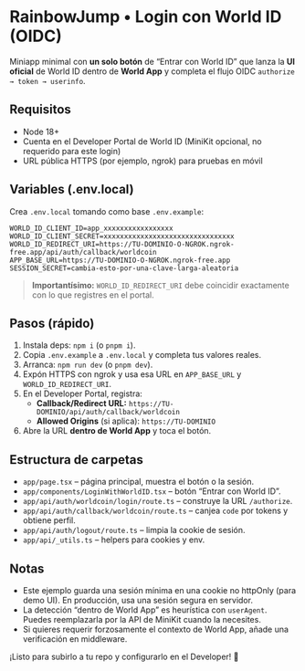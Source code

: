 # RainbowJump • Login con World ID (OIDC)

Miniapp minimal con **un solo botón** de “Entrar con World ID” que lanza la **UI oficial** de World ID dentro de **World App** y completa el flujo OIDC `authorize → token → userinfo`.

## Requisitos
- Node 18+
- Cuenta en el Developer Portal de World ID (MiniKit opcional, no requerido para este login)
- URL pública HTTPS (por ejemplo, ngrok) para pruebas en móvil

## Variables (.env.local)
Crea `.env.local` tomando como base `.env.example`:

```
WORLD_ID_CLIENT_ID=app_xxxxxxxxxxxxxxxxx
WORLD_ID_CLIENT_SECRET=xxxxxxxxxxxxxxxxxxxxxxxxxxxxxxxx
WORLD_ID_REDIRECT_URI=https://TU-DOMINIO-O-NGROK.ngrok-free.app/api/auth/callback/worldcoin
APP_BASE_URL=https://TU-DOMINIO-O-NGROK.ngrok-free.app
SESSION_SECRET=cambia-esto-por-una-clave-larga-aleatoria
```

> **Importantísimo:** `WORLD_ID_REDIRECT_URI` debe coincidir exactamente con lo que registres en el portal.

## Pasos (rápido)
1. Instala deps: `npm i` (o `pnpm i`).
2. Copia `.env.example` a `.env.local` y completa tus valores reales.
3. Arranca: `npm run dev` (o `pnpm dev`).
4. Expón HTTPS con ngrok y usa esa URL en `APP_BASE_URL` y `WORLD_ID_REDIRECT_URI`.
5. En el Developer Portal, registra:
   - **Callback/Redirect URL:** `https://TU-DOMINIO/api/auth/callback/worldcoin`
   - **Allowed Origins** (si aplica): `https://TU-DOMINIO`
6. Abre la URL **dentro de World App** y toca el botón.

## Estructura de carpetas
- `app/page.tsx` – página principal, muestra el botón o la sesión.
- `app/components/LoginWithWorldID.tsx` – botón “Entrar con World ID”.
- `app/api/auth/worldcoin/login/route.ts` – construye la URL `/authorize`.
- `app/api/auth/callback/worldcoin/route.ts` – canjea `code` por tokens y obtiene perfil.
- `app/api/auth/logout/route.ts` – limpia la cookie de sesión.
- `app/api/_utils.ts` – helpers para cookies y env.

## Notas
- Este ejemplo guarda una sesión mínima en una cookie no httpOnly (para demo UI). En producción, usa una sesión segura en servidor.
- La detección “dentro de World App” es heurística con `userAgent`. Puedes reemplazarla por la API de MiniKit cuando la necesites.
- Si quieres requerir forzosamente el contexto de World App, añade una verificación en middleware.

¡Listo para subirlo a tu repo y configurarlo en el Developer! 🚀
